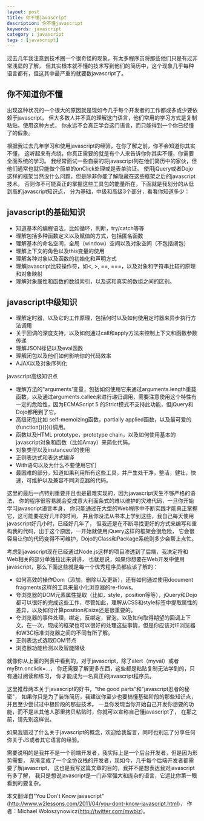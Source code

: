 ```yaml
---
layout: post
title: 你不懂javascript
description: 你不懂javascript
keywords: javascript
category : javascript
tags : [javascript]
---
```


过去几年我注意到技术圈一个很奇怪的现象，有太多程序员将那些他们只是有过非常浅显的了解，
但其实根本就不懂的技术写到他们的简历中，这个现象几乎每种语言都有，但这其中最严重的就要数javascript了。

## 你不知道你不懂

出现这种状况的一个很大的原因就是现如今几乎每个开发者的工作都或多或少要依赖于javascript，
但大多数人并不真的理解这门语言，他们常用的学习方式是复制粘贴，使用这种方式，
你永远不会真正学会这门语言，而只能得到一个你已经懂了的假象。

根据我过去几年学习和使用javascript的经验，在你了解之前，你不会知道你其实不懂，
这听起来有点绕，你真正需要的就是有个人来告诉你你其实不懂，你需要全面系统的学习。
我经常面试一些自豪的将javascript列在他们简历中的家伙，但他们通常也就只能做个简单的onClick处理或是表单验证。
使用jQuery或者Dojo这样的框架当然没什么问题，但是除非你能了解隐藏在这些框架之后的javascript技术，
否则你不可能真正的掌握这些工具包的能量所在，下面就是我划分的从低到高的javascript知识点，
分为基础，中级和高级3个部分，看看你知道多少：

## javascript的基础知识

* 知道基本的编程语法，比如循环，判断，try/catch等等
* 理解包括多种函数定义以及赋值的方式，包括匿名函数
* 理解基本的命名空间，全局（window）空间以及对象空间（不包括闭包）
* 理解上下文的角色以及this变量的使用
* 理解各种对象以及函数的初始化和声明方式
* 理解javascript比较操作符，如<, >, ==, ===，以及对象和字符串比较的原理和对象映射
* 理解对象属性和函数的数组索引，以及这和真实的数组之间的区别。

## javascript中级知识

* 理解定时器，以及它的工作原理，包括何时以及如何使用定时器来异步执行方法调用
* 关于回调的深度支持，以及如何通过call和apply方法来控制上下文和函数参数传递
* 理解JSON标记以及eval函数
* 理解闭包以及他们如何影响你的代码效率
* AJAX以及对象序列化

javascript高级知识点

* 理解方法的"arguments'变量，包括如何使用它来通过arguments.length重载函数，以及通过arguments.callee来进行递归调用，需要注意使用这个特性有一定的危险性，因为ECMAScript 5 的Strict模式不支持此功能，但jQuery和Dojo都用到了它。
* 高级闭包比如 self-memoizing函数，partially applied函数，以及最可爱的 (function(){})()调用。
* 函数以及HTML prototype，prototype chain，以及如何使用基本的javascript对象和函数（比如Array）来简化代码。
* 对象类型以及instanceof的使用
* 正则表达式和表达式编译
* With语句以及为什么不要使用它们
* 最困难的部分，知道如果利用所有这些工具，并产生处干净，整洁，健壮，快速，可维护以及兼容不同浏览器的代码。

这里的最后一点特别重要并且也是最难实现的，因为javascript天生不够严格的语法，
你的程序很容易就会变成意大利面条式的难以维护的灾难代码，一旦你开始学习javascript语言本身，
你只能通过在大型的Web程序中不断实践才能真正掌握它，这可能要花好几年的时间，
并且你没法从书本上学到这些，我自己每天使用javascript好几小时，已经好几年了，
但我还是在不断寻找更好的方式来编写和重构我的代码，出于这个原因，一开始就使用jQuery这样的框架会很危险，
它会很容易让你的代码变得不可维护，Dojo的Class和Package系统则多少会帮上点忙。

考虑到javascript现在已经通过Node.js这样的项目渗透到了后端，我决定将和Web相关的部分单独拉出来讲讲，
也就是说，如果你想要在Web开发中使用javascript，那么下面这些就是每一个优秀程序员都应该了解的：

* 如何高效的操作Dom（添加，删除以及更新），还有如何通过使用document fragments这样的工具来最小化浏览器的re-flows。
* 夸浏览器的DOM元素属性提取（比如，style，position等等），jQuery和Dojo都可以很好的完成这些工作，尽管如此，理解从CSS和style标签中提取属性的差异，以及如何计算position和size还是很重要的。
* 夸浏览器的事件处理，绑定，反绑定，冒泡，以及如何取得期望的回调上下文。在一次，现成的框架也可以很好的处理这些事情，但是你应该对IE浏览器和W3C标准浏览器之间的不同有所了解。
* 正则表达式选取DOM节点
* 浏览器功能检测以及智能降级

就像你从上面的列表中看到的，对于javascript，除了alert（myval）或者myBtn.onclick=...，
你还需要了解更多东西，这些都是粘贴复制无法学到的，只有通过阅读和练习，
你才能成为一名真正的javascript程序员。

这里推荐两本关于javascript的好书，"the good parts"和"javascript忍者的秘密"，
如果你只是为了装饰简历，我建议你至少也要搞懂基础阶段的那些知识点，并且至少尝试过中极阶段的那些技术。
一旦你发现当你开始自己开发你想要的功能，而不是从其他人那里拷贝粘贴时，你就可以宣称自己懂javascript了，
在那之前，请先别这样说。

如果我错过了什么关于javascript的概念，欢迎给我留言，同时也别忘了分享任何你关于JS或者其它语言的经验。

需要说明的是我并不是一个前端开发者，我实际上是一个后台开发者，但是因为形势需要，
渐渐变成了一个全协议栈的开发者，现如今，几乎每个后端开发者都需要了解javascript，
这也是我写这篇文章的目的，我并不是想表达我对javascript有多了解，
我只是想说javascript是一门非常强大和庞杂的语言，它远比你第一眼看到的要复杂。

本文翻译自"You Don't Know javascript"(<http://www.w2lessons.com/2011/04/you-dont-know-javascript.html>)，
 作者：Michael Woloszynowicz(<http://twitter.com/mwbiz>)。
